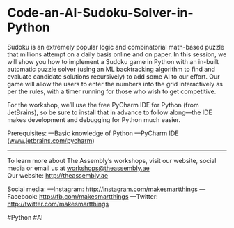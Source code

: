 # Code-an-AI-Sudoku-Solver-in-Python
Sudoku is an extremely popular logic and combinatorial math-based puzzle that millions attempt on a daily basis online and on paper. In this session, we will show you how to implement a Sudoku game in Python with an in-built automatic puzzle solver (using an ML backtracking algorithm to find and evaluate candidate solutions recursively) to add some AI to our effort. Our game will allow the users to enter the numbers into the grid interactively as per the rules, with a timer running for those who wish to get competitive.  

For the workshop, we’ll use the free PyCharm IDE for Python (from JetBrains), so be sure to install that in advance to follow along—the IDE makes development and debugging for Python much easier.  

Prerequisites: 
—Basic knowledge of Python 
—PyCharm IDE (www.jetbrains.com/pycharm)  

-----------------------------------------  

To learn more about The Assembly’s workshops, visit our website, social media or email us at workshops@theassembly.ae  
Our website: http://theassembly.ae 

Social media: 
—Instagram: http://instagram.com/makesmartthings 
—Facebook: http://fb.com/makesmartthings 
—Twitter: http://twitter.com/makesmartthings  

#Python #AI
